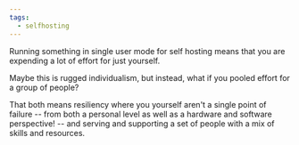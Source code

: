 ```yaml
---
tags:
  - selfhosting
---
```

Running something in single user mode for self hosting means that you are expending a lot of effort for just yourself.

Maybe this is rugged individualism, but instead, what if you pooled effort for a group of people?

That both means resiliency where you yourself aren't a single point of failure -- from both a personal level as well as a hardware and software perspective! -- and serving and supporting a set of people with a mix of skills and resources.